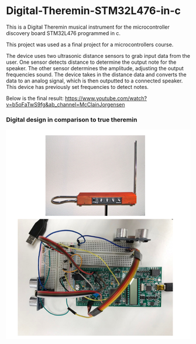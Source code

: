 # Digital-Theremin-STM32L476-in-c
This is a Digital Theremin musical instrument for the microcontroller discovery board STM32L476 programmed in c.

This project was used as a final project for a microcontrollers course.

The device uses two ultrasonic distance sensors to grab input data from the user. One sensor detects distance to determine the output note for the speaker. 
The other sensor determines the amplitude, adjusting the output frequencies sound. The device takes in the distance data and converts the data to an analog signal,
which is then outputted to a connected speaker. This device has previously set frequencies to detect notes. 

Below is the final result:
https://www.youtube.com/watch?v=b5oFaTwS9fg&ab_channel=McClainJorgensen

### Digital design in comparison to true theremin
![alt text](https://github.com/17njensen/Digital-Theremin-STM32L476-in-c/blob/main/image.PNG)
